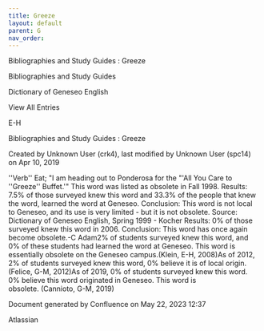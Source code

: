 ```yaml
---
title: Greeze
layout: default
parent: G
nav_order:
---
```


Bibliographies and Study Guides : Greeze

Bibliographies and Study Guides

Dictionary of Geneseo English

View All Entries

E-H

Bibliographies and Study Guides : Greeze

Created by  Unknown User (crk4), last modified by  Unknown User (spc14) on Apr 10, 2019

''Verb'' Eat; &quot;I am heading out to Ponderosa for the &quot;'All You Care to ''Greeze'' Buffet.'&quot; This word was listed as obsolete in Fall 1998. Results: 7.5% of those surveyed knew this word and 33.3% of the people that knew the word, learned the word at Geneseo. Conclusion: This word is not local to Geneseo, and its use is very limited - but it is not obsolete. Source: Dictionary of Geneseo English, Spring 1999 - Kocher Results: 0% of those surveyed knew this word in 2006. Conclusion: This word has once again become obsolete.-C Adam2% of students surveyed knew this word, and 0% of these students had learned the word at Geneseo. This word is essentially obsolete on the Geneseo campus.(Klein, E-H, 2008)As of 2012, 2% of students surveyed knew this word, 0% believe it is of local origin.(Felice, G-M, 2012)As of 2019, 0% of students surveyed knew this word. 0% believe this word originated in Geneseo. This word is obsolete. (Cannioto, G-M, 2019)

Document generated by Confluence on May 22, 2023 12:37

Atlassian

